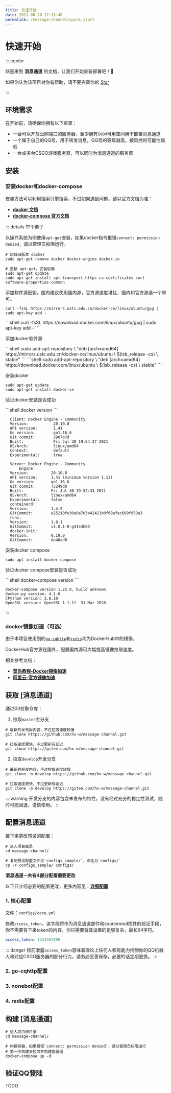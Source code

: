 ```yaml
---
title: 快速开始
date: 2021-08-26 17:13:48
permalink: /message-channel/quick_start
---
```


# 快速开始

::: center

欢迎来到 **消息通道** 的文档，让我们开始安装部署吧！:see_no_evil:

如果你认为该项目对你有帮助，请不要吝啬你的 [*Star*](https://github.com/hx-w/message-channel)

:::
## 环境需求

在开始前，请确保你拥有以下资源：

* 一台可以开放公网端口的服务器，至少拥有`500M`可用空间用于部署消息通道
* 一个属于自己的QQ号，用于转发消息。QQ号的等级越高，被风控的可能性越低
* 一台或多台CSGO游戏服务器，可以同时为消息通道的服务器

## 安装

### 安装docker和docker-compose

安装方法可以利用搜索引擎搜索，不过如果遇到问题，请以官方文档为准：

* [**docker 文档**](https://docs.docker.com/get-docker/)
* [**docker-compose 官方文档**](https://docs.docker.com/compose/install/)

::: details 举个栗子

以<Badge text="Ubuntu 20.04LTS" type="error" vertical="middle"/>操作系统为例使用`apt-get`安装，如果docker指令报错`connect: permission denied`，请以管理员权限运行。

```shell
# 卸载旧版本 docker
sudo apt-get remove docker docker-engine docker.io

# 更新 apt-get，安装依赖
sudo apt-get update
sudo apt-get install apt-transport-https ca-certificates curl software-properties-common
```

添加软件源密钥，国内建议使用国内源，官方源速度堪忧，国内和官方源选一个即可。

<code-group>
  <code-block title="国内源" active>

  ```shell
  curl -fsSL https://mirrors.ustc.edu.cn/docker-ce/linux/ubuntu/gpg | sudo apt-key add -
  ```
  </code-block>

  <code-block title="官方源">
  ```shell
  curl -fsSL https://download.docker.com/linux/ubuntu/gpg | sudo apt-key add -
  ```
  </code-block>
</code-group>

添加docker软件源

<code-group>
  <code-block title="国内源" active>
  ```shell
  sudo add-apt-repository \
    "deb [arch=amd64] https://mirrors.ustc.edu.cn/docker-ce/linux/ubuntu \
    $(lsb_release -cs) \
    stable"
  ```
  </code-block>

  <code-block title="官方源">
  ```shell
  sudo add-apt-repository \
    "deb [arch=amd64] https://download.docker.com/linux/ubuntu \
    $(lsb_release -cs) \
    stable"
  ```
  </code-block>
</code-group>


安装docker
```shell
sudo apt-get update
sudo apt-get install docker-ce
```

验证docker安装是否成功

<code-group>
  <code-block title="命令" active>
  ```shell
  docker version
  ```
  </code-block>
  <code-block title="输出">

  ```shell
    Client: Docker Engine - Community
    Version:           20.10.8
    API version:       1.41
    Go version:        go1.16.6
    Git commit:        3967b7d
    Built:             Fri Jul 30 19:54:27 2021
    OS/Arch:           linux/amd64
    Context:           default
    Experimental:      true

    Server: Docker Engine - Community
        Engine:
    Version:          20.10.8
    API version:      1.41 (minimum version 1.12)
    Go version:       go1.16.6
    Git commit:       75249d8
    Built:            Fri Jul 30 19:52:33 2021
    OS/Arch:          linux/amd64
    Experimental:     false
    containerd:
    Version:          1.4.9
    GitCommit:        e25210fe30a0a703442421b0f60afac609f950a3
    runc:
    Version:          1.0.1
    GitCommit:        v1.0.1-0-g4144b63
    docker-init:
    Version:          0.19.0
    GitCommit:        de40ad0
  ```

  </code-block>

</code-group>

安装docker compose

```shell
sudo apt install docker-compose
```

验证docker compose安装是否成功

<code-group>
  <code-block title="命令" active>
```shell
docker-compose version
```
  </code-block>

  <code-block title="输出">

```shell
docker-compose version 1.25.0, build unknown
docker-py version: 4.1.0
CPython version: 3.8.10
OpenSSL version: OpenSSL 1.1.1f  31 Mar 2020
```

  </code-block>
</code-group>

:::

### docker镜像加速（可选）

由于本项目使用到的[`go-cqhttp`](https://hub.docker.com/r/silicer/go-cqhttp)和[`redis`](https://hub.docker.com/_/redis)均为DockerHub中的镜像。

DockerHub官方源在国外，配置国内源可大幅提高镜像拉取速度。

相关参考文档：
* [**菜鸟教程-Docker镜像加速**](https://www.runoob.com/docker/docker-mirror-acceleration.html)
* [**阿里云-官方镜像加速**](https://help.aliyun.com/document_detail/60750.html)

## 获取 [消息通道]

通过Git拉取仓库：

1. 拉取`master`主分支<Badge text="推荐"/>

<code-group>

  <code-block title="GitHub" active>

```shell
# 最新的发布版内容，不过拉取速度较慢
git clone https://github.com/hx-w/message-channel.git
```

  </code-block>
  <code-block title="Gitee">

```shell
# 拉取速度更快，不过更新有延迟
git clone https://gitee.com/hx-w/message-channel.git
```

  </code-block>

</code-group>


2. 拉取`develop`开发分支

<code-group>

  <code-block title="GitHub" active>

```shell
# 最新的开发内容，不过拉取速度较慢
git clone -b develop https://github.com/hx-w/message-channel.git
```

  </code-block>
  <code-block title="Gitee">

```shell
# 拉取速度更快，不过更新有延迟
git clone -b develop https://gitee.com/hx-w/message-channel.git
```

  </code-block>

</code-group>

::: warning
开发分支的内容包含未发布的特性，没有经过充分的稳定性测试，随时可能回退，谨慎使用。
:::

## 配置消息通道

接下来更改预设的配置：

```shell
# 进入项目目录
cd message-channel/

# 复制预设配置文件夹`configs_sample/`，命名为`configs/`
cp -r configs_sample/ configs/
```

**消息通道一共有4部分配置需要更改**

以下只介绍必要的配置更改，更多内容见：[**详细配置**](/message-channel/config/)

### 1. 核心配置

文件：`configs/core.yml`

修改`access_token`，该字段将作为消息通道部件和sourcemod插件的验证手段，你不需要背下来token的内容，你只需要将其设置的足够复杂，最长64字符。

```yaml
access_token: 1234567890
```

::: danger
目前泄露`access_token`意味着理论上任何人都有能力控制你的QQ机器人和对应CSGO服务器的部分行为，请务必妥善保存，必要的话定期更换。
:::

### 2. go-cqhttp配置

### 3. nonebot配置

### 4. redis配置


## 构建 [消息通道]

```shell
# 进入项目根目录
cd message-channel/

# 构建容器，如果报错`connect: permission denied`，请以管理员权限运行
# 第一次构建会拉取并构建容器组
docker-compose up -d
```

## 验证QQ登陆

TODO